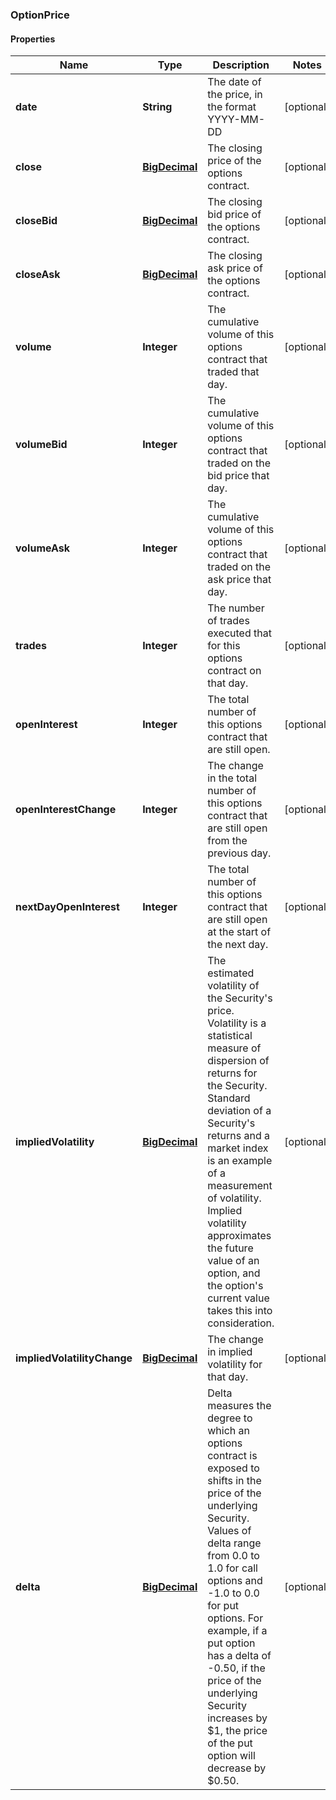 
### OptionPrice

#### Properties
Name | Type | Description | Notes
------------ | ------------- | ------------- | -------------
**date** | **String** | The date of the price, in the format YYYY-MM-DD |  [optional]
**close** | [**BigDecimal**](BigDecimal.md) | The closing price of the options contract. |  [optional]
**closeBid** | [**BigDecimal**](BigDecimal.md) | The closing bid price of the options contract. |  [optional]
**closeAsk** | [**BigDecimal**](BigDecimal.md) | The closing ask price of the options contract. |  [optional]
**volume** | **Integer** | The cumulative volume of this options contract that traded that day. |  [optional]
**volumeBid** | **Integer** | The cumulative volume of this options contract that traded on the bid price that day. |  [optional]
**volumeAsk** | **Integer** | The cumulative volume of this options contract that traded on the ask price that day. |  [optional]
**trades** | **Integer** | The number of trades executed that for this options contract on that day. |  [optional]
**openInterest** | **Integer** | The total number of this options contract that are still open. |  [optional]
**openInterestChange** | **Integer** | The change in the total number of this options contract that are still open from the previous day. |  [optional]
**nextDayOpenInterest** | **Integer** | The total number of this options contract that are still open at the start of the next day. |  [optional]
**impliedVolatility** | [**BigDecimal**](BigDecimal.md) | The estimated volatility of the Security&#39;s price. Volatility is a statistical measure of dispersion of returns for the Security. Standard deviation of a Security&#39;s returns and a market index is an example of a measurement of volatility. Implied volatility approximates the future value of an option, and the option&#39;s current value takes this into consideration. |  [optional]
**impliedVolatilityChange** | [**BigDecimal**](BigDecimal.md) | The change in implied volatility for that day. |  [optional]
**delta** | [**BigDecimal**](BigDecimal.md) | Delta measures the degree to which an options contract is exposed to shifts in the price of the underlying Security. Values of delta range from 0.0 to 1.0 for call options and -1.0 to 0.0 for put options. For example, if a put option has a delta of -0.50, if the price of the underlying Security increases by $1, the price of the put option will decrease by $0.50. |  [optional]



